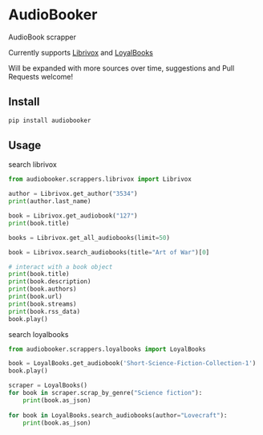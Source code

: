 # AudioBooker

AudioBook scrapper

Currently supports [Librivox](https://librivox.org/) and [LoyalBooks](http://www.loyalbooks.com) 

Will be expanded with more sources over time, suggestions and Pull Requests welcome!

## Install

```bash
pip install audiobooker
```

## Usage

search librivox

```python
from audiobooker.scrappers.librivox import Librivox

author = Librivox.get_author("3534")
print(author.last_name)

book = Librivox.get_audiobook("127")
print(book.title)

books = Librivox.get_all_audiobooks(limit=50)    

book = Librivox.search_audiobooks(title="Art of War")[0]

# interact with a book object
print(book.title)
print(book.description)
print(book.authors)
print(book.url)
print(book.streams)
print(book.rss_data)
book.play()
```

search loyalbooks
```python
from audiobooker.scrappers.loyalbooks import LoyalBooks

book = LoyalBooks.get_audiobook('Short-Science-Fiction-Collection-1')
book.play()

scraper = LoyalBooks()
for book in scraper.scrap_by_genre("Science fiction"):
    print(book.as_json)
    
for book in LoyalBooks.search_audiobooks(author="Lovecraft"):
    print(book.as_json)
```

